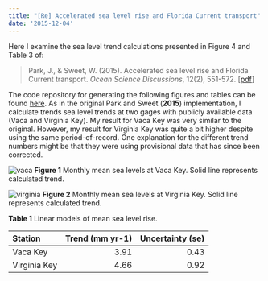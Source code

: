 ```yaml
---
title: "[Re] Accelerated sea level rise and Florida Current transport"
date: '2015-12-04'
---
```


Here I examine the sea level trend calculations presented in Figure 4 and Table 3 of:

> Park, J., & Sweet, W. (2015). Accelerated sea level rise and Florida Current transport. _Ocean Science Discussions_, 12(2), 551-572. [[pdf](http://www.ocean-sci-discuss.net/12/551/2015/osd-12-551-2015.pdf)]

The code repository for generating the following figures and tables can be found [here](https://github.com/jsta/parksweet2015). As in the original Park and Sweet (**2015**) implementation, I calculate trends sea level trends at two gages with publicly available data (Vaca and Virginia Key). My result for Vaca Key was very similar to the original. However, my result for Virginia Key was quite a bit higher despite using the same period-of-record. One explanation for the different trend numbers might be that they were using provisional data that has since been corrected. 


![vaca](/public/images/plot_data-1.png)
**Figure 1** Monthly mean sea levels at Vaca Key. Solid line represents calculated trend.

![virginia](/public/images/plot_data-2.png)
**Figure 2** Monthly mean sea levels at Virginia Key. Solid line represents calculated trend.


**Table 1** Linear models of mean sea level rise. 

|Station      | Trend (mm yr-1)| Uncertainty (se)|
|:------------|---------------:|----------------:|
|Vaca Key     |            3.91|             0.43|
|Virginia Key |            4.66|             0.92|


 
